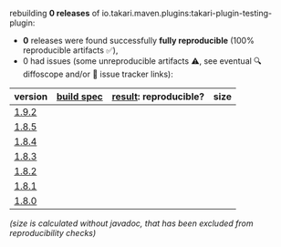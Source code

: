 rebuilding **0 releases** of io.takari.maven.plugins:takari-plugin-testing-plugin:
- **0** releases were found successfully **fully reproducible** (100% reproducible artifacts :white_check_mark:),
- 0 had issues (some unreproducible artifacts :warning:, see eventual :mag: diffoscope and/or :memo: issue tracker links):

| version | [build spec](/BUILDSPEC.md) | [result](https://reproducible-builds.org/docs/jvm/): reproducible? | size |
| -- | --------- | ------ | -- |
| [1.9.2](https://central.sonatype.com/artifact/io.takari.maven.plugins/takari-plugin-testing-plugin/1.9.2/pom) | | | |
| [1.8.5](https://central.sonatype.com/artifact/io.takari.maven.plugins/takari-plugin-testing-plugin/1.8.5/pom) | | | |
| [1.8.4](https://central.sonatype.com/artifact/io.takari.maven.plugins/takari-plugin-testing-plugin/1.8.4/pom) | | | |
| [1.8.3](https://central.sonatype.com/artifact/io.takari.maven.plugins/takari-plugin-testing-plugin/1.8.3/pom) | | | |
| [1.8.2](https://central.sonatype.com/artifact/io.takari.maven.plugins/takari-plugin-testing-plugin/1.8.2/pom) | | | |
| [1.8.1](https://central.sonatype.com/artifact/io.takari.maven.plugins/takari-plugin-testing-plugin/1.8.1/pom) | | | |
| [1.8.0](https://central.sonatype.com/artifact/io.takari.maven.plugins/takari-plugin-testing-plugin/1.8.0/pom) | | | |

<i>(size is calculated without javadoc, that has been excluded from reproducibility checks)</i>
